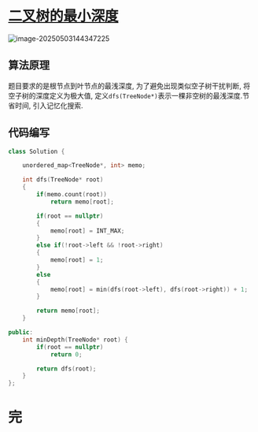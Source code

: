 # [二叉树的最小深度](https://leetcode.cn/problems/minimum-depth-of-binary-tree/)

![image-20250503144347225](https://md-wind.oss-cn-nanjing.aliyuncs.com/md/20250503144347276.png)

## 算法原理

题目要求的是根节点到叶节点的最浅深度, 为了避免出现类似空子树干扰判断, 将空子树的深度定义为极大值, 定义`dfs(TreeNode*)`表示一棵非空树的最浅深度.节省时间, 引入记忆化搜索.

## 代码编写

```cpp
class Solution {

    unordered_map<TreeNode*, int> memo;

    int dfs(TreeNode* root)
    {
        if(memo.count(root))
            return memo[root];

        if(root == nullptr)
        {
            memo[root] = INT_MAX;
        }
        else if(!root->left && !root->right)
        {
            memo[root] = 1;
        }
        else
        {
            memo[root] = min(dfs(root->left), dfs(root->right)) + 1;
        }

        return memo[root];
    }

public:
    int minDepth(TreeNode* root) {
        if(root == nullptr)
            return 0;

        return dfs(root);
    }
};
```

# 完